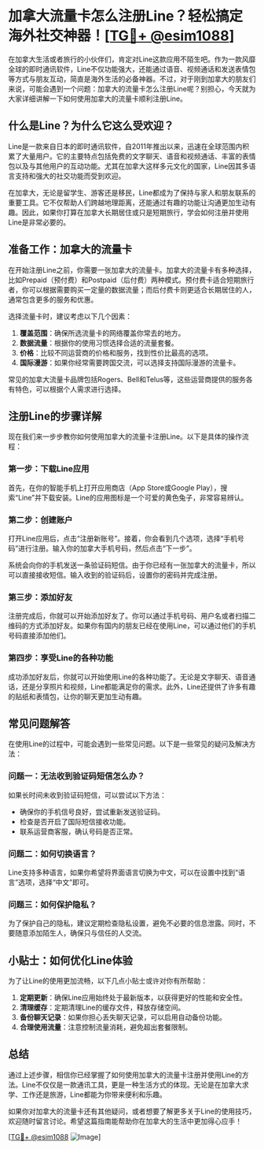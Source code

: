 # 加拿大流量卡怎么注册Line？轻松搞定海外社交神器！[[TG💪+ @esim1088](https://t.me/s/esim1088)]

在加拿大生活或者旅行的小伙伴们，肯定对Line这款应用不陌生吧。作为一款风靡全球的即时通讯软件，Line不仅功能强大，还能通过语音、视频通话和发送表情包等方式与朋友互动，简直是海外生活的必备神器。不过，对于刚到加拿大的朋友们来说，可能会遇到一个问题：加拿大的流量卡怎么注册Line呢？别担心，今天就为大家详细讲解一下如何使用加拿大的流量卡顺利注册Line。

## 什么是Line？为什么它这么受欢迎？

Line是一款来自日本的即时通讯软件，自2011年推出以来，迅速在全球范围内积累了大量用户。它的主要特点包括免费的文字聊天、语音和视频通话、丰富的表情包以及与其他用户的互动功能。尤其在加拿大这样多元文化的国家，Line因其多语言支持和强大的社交功能而受到欢迎。

在加拿大，无论是留学生、游客还是移民，Line都成为了保持与家人和朋友联系的重要工具。它不仅帮助人们跨越地理距离，还能通过有趣的功能让沟通更加生动有趣。因此，如果你打算在加拿大长期居住或只是短期旅行，学会如何注册并使用Line是非常必要的。

## 准备工作：加拿大的流量卡

在开始注册Line之前，你需要一张加拿大的流量卡。加拿大的流量卡有多种选择，比如Prepaid（预付费）和Postpaid（后付费）两种模式。预付费卡适合短期旅行者，你可以根据需要购买一定量的数据流量；而后付费卡则更适合长期居住的人，通常包含更多的服务和优惠。

选择流量卡时，建议考虑以下几个因素：

1. **覆盖范围**：确保所选流量卡的网络覆盖你常去的地方。
2. **数据流量**：根据你的使用习惯选择合适的流量套餐。
3. **价格**：比较不同运营商的价格和服务，找到性价比最高的选项。
4. **国际漫游**：如果你经常需要跨国交流，可以选择支持国际漫游的流量卡。

常见的加拿大流量卡品牌包括Rogers、Bell和Telus等，这些运营商提供的服务各有特色，可以根据个人需求进行选择。

## 注册Line的步骤详解

现在我们来一步步教你如何使用加拿大的流量卡注册Line。以下是具体的操作流程：

### 第一步：下载Line应用

首先，在你的智能手机上打开应用商店（App Store或Google Play），搜索“Line”并下载安装。Line的应用图标是一个可爱的黄色兔子，非常容易辨认。

### 第二步：创建账户

打开Line应用后，点击“注册新账号”。接着，你会看到几个选项，选择“手机号码”进行注册。输入你的加拿大手机号码，然后点击“下一步”。

系统会向你的手机发送一条验证码短信。由于你已经有一张加拿大的流量卡，所以可以直接接收短信。输入收到的验证码后，设置你的密码并完成注册。

### 第三步：添加好友

注册完成后，你就可以开始添加好友了。你可以通过手机号码、用户名或者扫描二维码的方式添加好友。如果你有国内的朋友已经在使用Line，可以通过他们的手机号码直接添加他们。

### 第四步：享受Line的各种功能

成功添加好友后，你就可以开始使用Line的各种功能了。无论是文字聊天、语音通话，还是分享照片和视频，Line都能满足你的需求。此外，Line还提供了许多有趣的贴纸和表情包，让你的聊天更加生动有趣。

## 常见问题解答

在使用Line的过程中，可能会遇到一些常见问题。以下是一些常见的疑问及解决方法：

### 问题一：无法收到验证码短信怎么办？

如果长时间未收到验证码短信，可以尝试以下方法：
- 确保你的手机信号良好，尝试重新发送验证码。
- 检查是否开启了国际短信接收功能。
- 联系运营商客服，确认号码是否正常。

### 问题二：如何切换语言？

Line支持多种语言，如果你希望将界面语言切换为中文，可以在设置中找到“语言”选项，选择“中文”即可。

### 问题三：如何保护隐私？

为了保护自己的隐私，建议定期检查隐私设置，避免不必要的信息泄露。同时，不要随意添加陌生人，确保只与信任的人交流。

## 小贴士：如何优化Line体验

为了让Line的使用更加流畅，以下几点小贴士或许对你有所帮助：

1. **定期更新**：确保Line应用始终处于最新版本，以获得更好的性能和安全性。
2. **清理缓存**：定期清理Line的缓存文件，释放存储空间。
3. **备份聊天记录**：如果你担心丢失聊天记录，可以启用自动备份功能。
4. **合理使用流量**：注意控制流量消耗，避免超出套餐限制。

## 总结

通过上述步骤，相信你已经掌握了如何使用加拿大的流量卡注册并使用Line的方法。Line不仅仅是一款通讯工具，更是一种生活方式的体现。无论是在加拿大求学、工作还是旅游，Line都能为你带来便利和乐趣。

如果你对加拿大的流量卡还有其他疑问，或者想要了解更多关于Line的使用技巧，欢迎随时留言讨论。希望这篇指南能帮助你在加拿大的生活中更加得心应手！

[[TG💪+ @esim1088](https://t.me/s/esim1088) ![Image](https://i.postimg.cc/4NQfJmqS/Snipaste-2025-05-13-00-14-12.png)]
